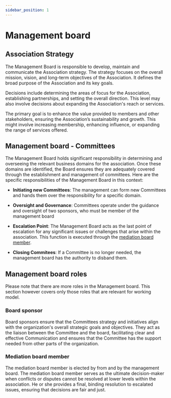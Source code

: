 ```yaml
---
sidebar_position: 1
---
```


# Management board

## Association Strategy

The Management Board is responsible to develop, maintain and communicate the Association strategy. The strategy focuses on the overall mission, vision, and long-term objectives of the Association. It defines the broad purpose of the Association and its key goals.

Decisions include determining the areas of focus for the Association, establishing partnerships, and setting the overall direction. This level may also involve decisions about expanding the Association's reach or services.

The primary goal is to enhance the value provided to members and other stakeholders, ensuring the Association’s sustainability and growth. This might involve increasing membership, enhancing influence, or expanding the range of services offered.

## Management board - Committees

The Management Board holds significant responsibility in determining and overseeing the relevant business domains for the association. Once these domains are identified, the Board ensures they are adequately covered through the establishment and management of committees. Here are the specific responsibilities of the Management Board in this context:

- **Initiating new Committees**: The management can form new Committees and hands them over the responsibility for a specific domain.

- **Oversight and Governance**: Committees operate under the guidance and oversight of two sponsors, who must be member of the management board

- **Escalation Point**: The Management Board acts as the last point of escalation for any significant issues or challenges that arise within the association. This function is executed through the [mediation board member](#mediation-board-member).

- **Closing Commitees**: If a Committee is no longer needed, the management board has the authority to disband them.

## Management board roles

Please note that there are more roles in the Management board. This section however covers only those roles that are relevant for working model.

### Board sponsor

Board sponsors ensure that the Committees strategy and initiatives align with the organization's overall strategic goals and objectives. They act as the liaison between the Committee and the board, facilitating clear and effective Communication and ensures that the Committee has the support needed from other parts of the organization.

### Mediation board member

The mediation board member is elected by from and by the management board. The mediation board member serves as the ultimate decision-maker when conflicts or disputes cannot be resolved at lower levels within the association. He or she provides a final, binding resolution to escalated issues, ensuring that decisions are fair and just.
